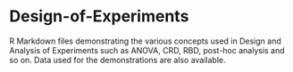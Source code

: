 # Design-of-Experiments
R Markdown files demonstrating the various concepts used in Design and Analysis of Experiments such as ANOVA, CRD, RBD, post-hoc analysis and so on.
Data used for the demonstrations are also available.
